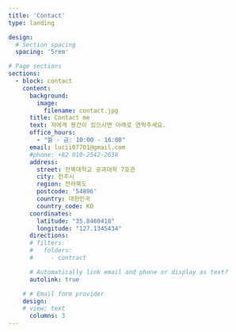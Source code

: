 ```yaml
---
title: 'Contact'
type: landing

design:
  # Section spacing
  spacing: '5rem'

# Page sections
sections:
  - block: contact
    content:
      background:
        image:
          filename: contact.jpg
      title: Contact me
      text: 저에게 용건이 있으시면 아래로 연락주세요.
      office_hours:
        - "월 - 금: 10:00 - 16:00"
      email: lucii07701@gmail.com
      #phone: +82 010-2542-2638
      address:
        street: 전북대학교 공과대학 7호관
        city: 전주시
        region: 전라북도
        postcode: '54896'
        country: 대한민국
        country_code: KO
      coordinates:
        latitude: "35.8460418"
        longitude: "127.1345434"
      directions:
      # filters:
      #   folders:
      #     - contract

      # Automatically link email and phone or display as text?
      autolink: true

    # # Email form provider
    design:
    # view: text
      columns: 3
---
```

